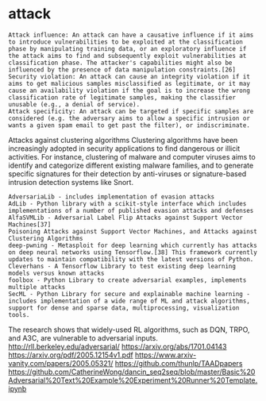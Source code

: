 # attack
    Attack influence: An attack can have a causative influence if it aims to introduce vulnerabilities to be exploited at the classification phase by manipulating training data, or an exploratory influence if the attack aims to find and subsequently exploit vulnerabilities at classification phase. The attacker's capabilities might also be influenced by the presence of data manipulation constraints.[26]
    Security violation: An attack can cause an integrity violation if it aims to get malicious samples misclassified as legitimate, or it may cause an availability violation if the goal is to increase the wrong classification rate of legitimate samples, making the classifier unusable (e.g., a denial of service).
    Attack specificity: An attack can be targeted if specific samples are considered (e.g. the adversary aims to allow a specific intrusion or wants a given spam email to get past the filter), or indiscriminate.


Attacks against clustering algorithms
Clustering algorithms have been increasingly adopted in security applications to find dangerous or illicit activities. For instance, clustering of malware and computer viruses aims to identify and categorize different existing malware families, and to generate specific signatures for their detection by anti-viruses or signature-based intrusion detection systems like Snort. 

    AdversariaLib - includes implementation of evasion attacks
    AdLib - Python library with a scikit-style interface which includes implementations of a number of published evasion attacks and defenses
    AlfaSVMLib - Adversarial Label Flip Attacks against Support Vector Machines[37]
    Poisoning Attacks against Support Vector Machines, and Attacks against Clustering Algorithms
    deep-pwning - Metasploit for deep learning which currently has attacks on deep neural networks using Tensorflow.[38] This framework currently updates to maintain compatibility with the latest versions of Python.
    Cleverhans - A Tensorflow Library to test existing deep learning models versus known attacks
    foolbox - Python Library to create adversarial examples, implements multiple attacks
    SecML - Python Library for secure and explainable machine learning - includes implementation of a wide range of ML and attack algorithms, support for dense and sparse data, multiprocessing, visualization tools.
 The research shows that widely-used RL algorithms, such as DQN, TRPO, and A3C, are vulnerable to adversarial inputs. http://rll.berkeley.edu/adversarial/
 https://arxiv.org/abs/1701.04143
https://arxiv.org/pdf/2005.12154v1.pdf
https://www.arxiv-vanity.com/papers/2005.05321/
https://github.com/thunlp/TAADpapers
https://github.com/CatherineWong/dancin_seq2seq/blob/master/Basic%20Adversarial%20Text%20Example%20Experiment%20Runner%20Template.ipynb
